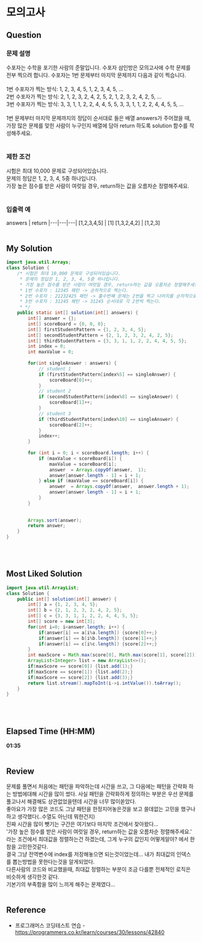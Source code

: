 # 모의고사 

## Question
### **문제 설명**
수포자는 수학을 포기한 사람의 준말입니다. 수포자 삼인방은 모의고사에 수학 문제를 전부 찍으려 합니다. 수포자는 1번 문제부터 마지막 문제까지 다음과 같이 찍습니다. <br><br>
1번 수포자가 찍는 방식: 1, 2, 3, 4, 5, 1, 2, 3, 4, 5, ... <br>
2번 수포자가 찍는 방식: 2, 1, 2, 3, 2, 4, 2, 5, 2, 1, 2, 3, 2, 4, 2, 5, ... <br>
3번 수포자가 찍는 방식: 3, 3, 1, 1, 2, 2, 4, 4, 5, 5, 3, 3, 1, 1, 2, 2, 4, 4, 5, 5, ... <br><br>
1번 문제부터 마지막 문제까지의 정답이 순서대로 들은 배열 answers가 주어졌을 때, 가장 많은 문제를 맞힌 사람이 누구인지 배열에 담아 return 하도록 solution 함수를 작성해주세요.
<br><br>
### **제한 조건**
시험은 최대 10,000 문제로 구성되어있습니다. <br>
문제의 정답은 1, 2, 3, 4, 5중 하나입니다. <br>
가장 높은 점수를 받은 사람이 여럿일 경우, return하는 값을 오름차순 정렬해주세요.
<br><br>
### **입출력 예**
answers | return 
|---|---|---|
[1,2,3,4,5] | [1]
[1,3,2,4,2] | [1,2,3]
<br><br>
## My Solution
``` Java
import java.util.Arrays;
class Solution {
	/* 시험은 최대 10,000 문제로 구성되어있습니다.
	 * 문제의 정답은 1, 2, 3, 4, 5중 하나입니다.
	 * 가장 높은 점수를 받은 사람이 여럿일 경우, return하는 값을 오름차순 정렬해주세요.
	 * 1번 수포자 : 12345 패턴 -> 순차적으로 찍는다.
	 * 2번 수포자 : 21232425 패턴 -> 홀수번째 문제는 2번을 찍고 나머지를 순차적으로 돌아가며 찍는다.
	 * 3번 수포자 : 31245 패턴 -> 31245 순서대로 각 2번씩 찍는다.
	 * */
    public static int[] solution(int[] answers) {
        int[] answer = {};
        int[] scoreBoard = {0, 0, 0};
        int[] firstStudentPattern = {1, 2, 3, 4, 5};
        int[] secondStudentPattern = {2, 1, 2, 3, 2, 4, 2, 5};
        int[] thirdStudentPattern = {3, 3, 1, 1, 2, 2, 4, 4, 5, 5};
        int index = 0;
        int maxValue = 0;
        
        for(int singleAnswer : answers) {
        	// student 1
        	if (firstStudentPattern[index%5] == singleAnswer) {
        		scoreBoard[0]++;
        	}
        	// student 2
        	if (secondStudentPattern[index%8] == singleAnswer) {
        		scoreBoard[1]++;
        	}
        	// student 3
        	if (thirdStudentPattern[index%10] == singleAnswer) {
        		scoreBoard[2]++;
        	}
        	index++;
        }
        
        for (int i = 0; i < scoreBoard.length; i++) {
        	if (maxValue < scoreBoard[i]) {
        		maxValue = scoreBoard[i];
        		answer  = Arrays.copyOf(answer,  1);
        		answer[answer.length - 1] = i + 1;
        	} else if (maxValue == scoreBoard[i]) {
        		answer  = Arrays.copyOf(answer,  answer.length + 1);
        		answer[answer.length - 1] = i + 1;
        	}
        }
        
        
        Arrays.sort(answer);
        return answer;
    }
}
```
<br><br>
## Most Liked Solution
``` Java
import java.util.ArrayList;
class Solution {
    public int[] solution(int[] answer) {
        int[] a = {1, 2, 3, 4, 5};
        int[] b = {2, 1, 2, 3, 2, 4, 2, 5};
        int[] c = {3, 3, 1, 1, 2, 2, 4, 4, 5, 5};
        int[] score = new int[3];
        for(int i=0; i<answer.length; i++) {
            if(answer[i] == a[i%a.length]) {score[0]++;}
            if(answer[i] == b[i%b.length]) {score[1]++;}
            if(answer[i] == c[i%c.length]) {score[2]++;}
        }
        int maxScore = Math.max(score[0], Math.max(score[1], score[2]));
        ArrayList<Integer> list = new ArrayList<>();
        if(maxScore == score[0]) {list.add(1);}
        if(maxScore == score[1]) {list.add(2);}
        if(maxScore == score[2]) {list.add(3);}
        return list.stream().mapToInt(i->i.intValue()).toArray();
    }
}
```
<br><br>
## Elapsed Time (HH:MM)
**01:35**
<br><br>
## Review

문제를 풀면서 처음에는 패턴을 파악하는데 시간을 쓰고, 그 다음에는 패턴을 간략화 하는 방법에대해 시간을 많이 썼다. 사실 패턴을 간략화하게 정의하는 부분은 우선 문제를 풀고나서 해결해도 상관없었을텐데 시간을 너무 많이쏟았다. <br>
좋아요가 가장 많은 코드도 그냥 패턴을 한정지어놓은것을 보고 쓸데없는 고민을 했구나 하고 생각했다(..수열도 아닌데 뭐한건지) <br>
진짜 시간을 많이 뺏기는 구간은 여기보다 마지막 조건에서 찾아왔다... <br>
'가장 높은 점수를 받은 사람이 여럿일 경우, return하는 값을 오름차순 정렬해주세요.' 라는 조건에서 최대값을 정렬하는건 하겠는데, 그게 누구의 값인지 어떻게알아? 에서 한참을 고민한것같다.<br>
결국 그냥 전역변수에 index를 저장해놓으면 되는것이었는데... 내가 최대값의 인덱스를 뽑는방법을 못한다는것을 알게되었다. <br>
다른사람의 코드와 비교했을때, 최대값 정렬하는 부분이 조금 다를뿐 전체적인 로직은 비슷하게 생각한것 같다. <br>
기본기의 부족함을 많이 느끼게 해주는 문제였다...
<br><br>
## Reference
* 프로그래머스 코딩테스트 연습 - https://programmers.co.kr/learn/courses/30/lessons/42840